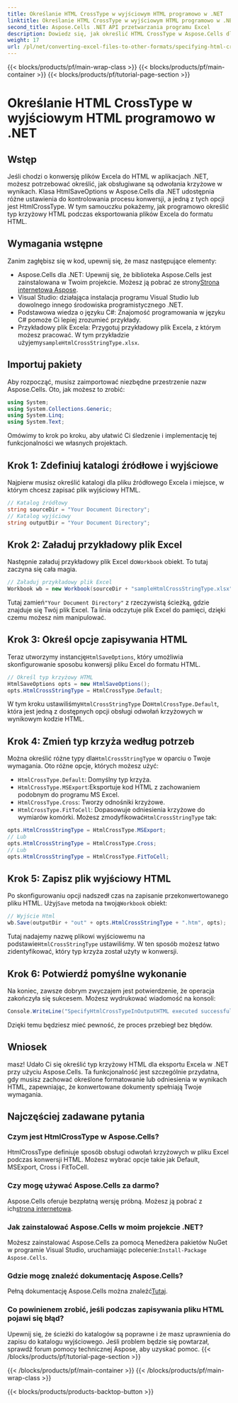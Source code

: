 ```yaml
---
title: Określanie HTML CrossType w wyjściowym HTML programowo w .NET
linktitle: Określanie HTML CrossType w wyjściowym HTML programowo w .NET
second_title: Aspose.Cells .NET API przetwarzania programu Excel
description: Dowiedz się, jak określić HTML CrossType w Aspose.Cells dla .NET. Postępuj zgodnie z naszym samouczkiem krok po kroku, aby precyzyjnie przekonwertować pliki Excel na HTML.
weight: 17
url: /pl/net/converting-excel-files-to-other-formats/specifying-html-crosstype-in-output-html/
---
```


{{< blocks/products/pf/main-wrap-class >}}
{{< blocks/products/pf/main-container >}}
{{< blocks/products/pf/tutorial-page-section >}}

# Określanie HTML CrossType w wyjściowym HTML programowo w .NET

## Wstęp
Jeśli chodzi o konwersję plików Excela do HTML w aplikacjach .NET, możesz potrzebować określić, jak obsługiwane są odwołania krzyżowe w wynikach. Klasa HtmlSaveOptions w Aspose.Cells dla .NET udostępnia różne ustawienia do kontrolowania procesu konwersji, a jedną z tych opcji jest HtmlCrossType. W tym samouczku pokażemy, jak programowo określić typ krzyżowy HTML podczas eksportowania plików Excela do formatu HTML. 
## Wymagania wstępne
Zanim zagłębisz się w kod, upewnij się, że masz następujące elementy:
-  Aspose.Cells dla .NET: Upewnij się, że biblioteka Aspose.Cells jest zainstalowana w Twoim projekcie. Możesz ją pobrać ze strony[Strona internetowa Aspose](https://releases.aspose.com/cells/net/).
- Visual Studio: działająca instalacja programu Visual Studio lub dowolnego innego środowiska programistycznego .NET.
- Podstawowa wiedza o języku C#: Znajomość programowania w języku C# pomoże Ci lepiej zrozumieć przykłady.
-  Przykładowy plik Excela: Przygotuj przykładowy plik Excela, z którym możesz pracować. W tym przykładzie użyjemy`sampleHtmlCrossStringType.xlsx`.
## Importuj pakiety
Aby rozpocząć, musisz zaimportować niezbędne przestrzenie nazw Aspose.Cells. Oto, jak możesz to zrobić:
```csharp
using System;
using System.Collections.Generic;
using System.Linq;
using System.Text;
```
Omówimy to krok po kroku, aby ułatwić Ci śledzenie i implementację tej funkcjonalności we własnych projektach.
## Krok 1: Zdefiniuj katalogi źródłowe i wyjściowe
Najpierw musisz określić katalogi dla pliku źródłowego Excela i miejsce, w którym chcesz zapisać plik wyjściowy HTML.
```csharp
// Katalog źródłowy
string sourceDir = "Your Document Directory";
// Katalog wyjściowy
string outputDir = "Your Document Directory";
```
## Krok 2: Załaduj przykładowy plik Excel
 Następnie załaduj przykładowy plik Excel do`Workbook` obiekt. To tutaj zaczyna się cała magia.
```csharp
// Załaduj przykładowy plik Excel
Workbook wb = new Workbook(sourceDir + "sampleHtmlCrossStringType.xlsx");
```
 Tutaj zamień`"Your Document Directory"` z rzeczywistą ścieżką, gdzie znajduje się Twój plik Excel. Ta linia odczytuje plik Excel do pamięci, dzięki czemu możesz nim manipulować.
## Krok 3: Określ opcje zapisywania HTML
 Teraz utworzymy instancję`HtmlSaveOptions`, który umożliwia skonfigurowanie sposobu konwersji pliku Excel do formatu HTML.
```csharp
// Określ typ krzyżowy HTML
HtmlSaveOptions opts = new HtmlSaveOptions();
opts.HtmlCrossStringType = HtmlCrossType.Default;
```
 W tym kroku ustawiliśmy`HtmlCrossStringType` Do`HtmlCrossType.Default`, która jest jedną z dostępnych opcji obsługi odwołań krzyżowych w wynikowym kodzie HTML.
## Krok 4: Zmień typ krzyża według potrzeb
 Można określić różne typy dla`HtmlCrossStringType` w oparciu o Twoje wymagania. Oto różne opcje, których możesz użyć:
- `HtmlCrossType.Default`: Domyślny typ krzyża.
- `HtmlCrossType.MSExport`:Eksportuje kod HTML z zachowaniem podobnym do programu MS Excel.
- `HtmlCrossType.Cross`: Tworzy odnośniki krzyżowe.
- `HtmlCrossType.FitToCell`: Dopasowuje odniesienia krzyżowe do wymiarów komórki.
 Możesz zmodyfikować`HtmlCrossStringType` tak:
```csharp
opts.HtmlCrossStringType = HtmlCrossType.MSExport;
// Lub
opts.HtmlCrossStringType = HtmlCrossType.Cross;
// Lub
opts.HtmlCrossStringType = HtmlCrossType.FitToCell;
```
## Krok 5: Zapisz plik wyjściowy HTML
 Po skonfigurowaniu opcji nadszedł czas na zapisanie przekonwertowanego pliku HTML. Użyj`Save` metoda na twoją`Workbook` obiekt:
```csharp
// Wyjście Html
wb.Save(outputDir + "out" + opts.HtmlCrossStringType + ".htm", opts);
```
 Tutaj nadajemy nazwę plikowi wyjściowemu na podstawie`HtmlCrossStringType` ustawiliśmy. W ten sposób możesz łatwo zidentyfikować, który typ krzyża został użyty w konwersji.
## Krok 6: Potwierdź pomyślne wykonanie
Na koniec, zawsze dobrym zwyczajem jest potwierdzenie, że operacja zakończyła się sukcesem. Możesz wydrukować wiadomość na konsoli:
```csharp
Console.WriteLine("SpecifyHtmlCrossTypeInOutputHTML executed successfully.\r\n");
```
Dzięki temu będziesz mieć pewność, że proces przebiegł bez błędów.
## Wniosek
masz! Udało Ci się określić typ krzyżowy HTML dla eksportu Excela w .NET przy użyciu Aspose.Cells. Ta funkcjonalność jest szczególnie przydatna, gdy musisz zachować określone formatowanie lub odniesienia w wynikach HTML, zapewniając, że konwertowane dokumenty spełniają Twoje wymagania.
## Najczęściej zadawane pytania
### Czym jest HtmlCrossType w Aspose.Cells?  
HtmlCrossType definiuje sposób obsługi odwołań krzyżowych w pliku Excel podczas konwersji HTML. Możesz wybrać opcje takie jak Default, MSExport, Cross i FitToCell.
### Czy mogę używać Aspose.Cells za darmo?  
 Aspose.Cells oferuje bezpłatną wersję próbną. Możesz ją pobrać z ich[strona internetowa](https://releases.aspose.com/).
### Jak zainstalować Aspose.Cells w moim projekcie .NET?  
 Możesz zainstalować Aspose.Cells za pomocą Menedżera pakietów NuGet w programie Visual Studio, uruchamiając polecenie:`Install-Package Aspose.Cells`.
### Gdzie mogę znaleźć dokumentację Aspose.Cells?  
 Pełną dokumentację Aspose.Cells można znaleźć[Tutaj](https://reference.aspose.com/cells/net/).
### Co powinienem zrobić, jeśli podczas zapisywania pliku HTML pojawi się błąd?  
Upewnij się, że ścieżki do katalogów są poprawne i że masz uprawnienia do zapisu do katalogu wyjściowego. Jeśli problem będzie się powtarzał, sprawdź forum pomocy technicznej Aspose, aby uzyskać pomoc.
{{< /blocks/products/pf/tutorial-page-section >}}

{{< /blocks/products/pf/main-container >}}
{{< /blocks/products/pf/main-wrap-class >}}

{{< blocks/products/products-backtop-button >}}
